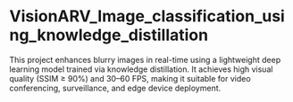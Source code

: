 # VisionARV_Image_classification_using_knowledge_distillation
This project enhances blurry images in real-time using a lightweight deep learning model trained via knowledge distillation. It achieves high visual quality (SSIM ≥ 90%) and 30–60 FPS, making it suitable for video conferencing, surveillance, and edge device deployment.
